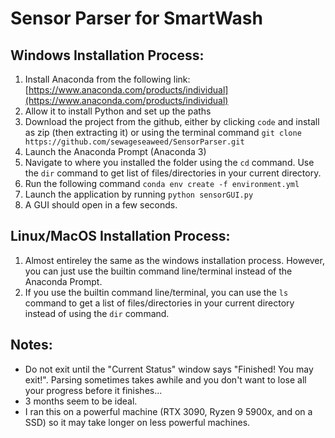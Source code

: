 # Sensor Parser for SmartWash

## Windows Installation Process: 
1. Install Anaconda from the following link: [https://www.anaconda.com/products/individual](https://www.anaconda.com/products/individual)
2. Allow it to install Python and set up the paths
3. Download the project from the github, either by clicking ```code``` and install as zip (then extracting it) or using the terminal command                   ```git clone https://github.com/sewageseaweed/SensorParser.git```
4. Launch the Anaconda Prompt (Anaconda 3)
5. Navigate to where you installed the folder using the ```cd``` command. Use the ```dir``` command to get list of files/directories in your current directory.
6. Run the following command ```conda env create -f environment.yml```
7. Launch the application by running ```python sensorGUI.py```
8. A GUI should open in a few seconds.

## Linux/MacOS Installation Process:
1. Almost entireley the same as the windows installation process. However, you can just use the builtin command line/terminal instead of the Anaconda Prompt.
2. If you use the builtin command line/terminal, you can use the ```ls``` command to get a list of files/directories in your current directory instead of using the ```dir``` command.

## Notes:
- Do not exit until the "Current Status" window says "Finished! You may exit!". Parsing sometimes takes awhile and you don't want to lose all your progress before it finishes...
- 3 months seem to be ideal.
- I ran this on a powerful machine (RTX 3090, Ryzen 9 5900x, and on a SSD) so it may take longer on less powerful machines.  
